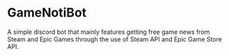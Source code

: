 # GameNotiBot

A simple discord bot that mainly features getting free game news from Steam and Epic Games through the use of Steam API and Epic Game Store API.
